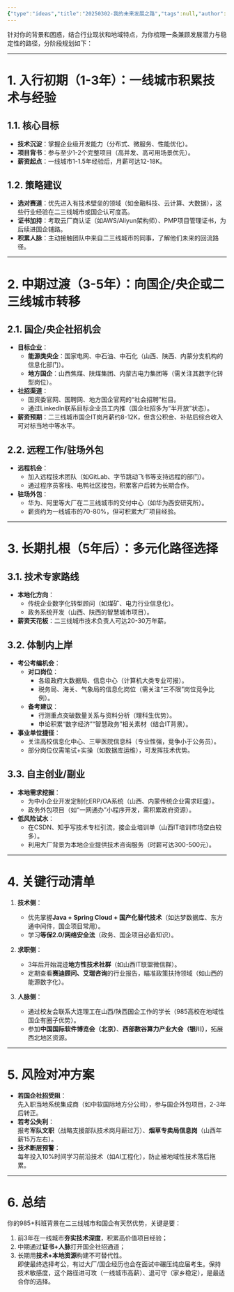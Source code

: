 ```yaml
---
{"type":"ideas","title":"20250302-我的未来发展之路","tags":null,"author":"codertoro","establish":"2025-03-02","update":"2025-03-02","dg-publish":true,"permalink":"/Ideas/20250302-我的未来发展之路/","dgPassFrontmatter":true,"created":"2025-03-02T18:51:31.426+08:00","updated":"2025-03-04T09:20:09.487+08:00"}
---
```


针对你的背景和困惑，结合行业现状和地域特点，为你梳理一条兼顾发展潜力与稳定性的路径，分阶段规划如下：

---

# 1. 入行初期（1-3年）：一线城市积累技术与经验

## 1.1. 核心目标

- **技术沉淀**：掌握企业级开发能力（分布式、微服务、性能优化）。
- **项目背书**：参与至少1-2个完整项目（高并发、高可用场景优先）。
- **薪资起点**：一线城市1-1.5年经验后，月薪可达12-18K。

## 1.2. 策略建议

- **选对赛道**：优先进入有技术壁垒的领域（如金融科技、云计算、大数据），这些行业经验在二三线城市或国企认可度高。
- **证书加持**：考取云厂商认证（如AWS/Aliyun架构师）、PMP项目管理证书，为后续进国企铺路。
- **积累人脉**：主动接触团队中来自二三线城市的同事，了解他们未来的回流路径。

---

# 2. 中期过渡（3-5年）：向国企/央企或二三线城市转移

## 2.1. 国企/央企社招机会

- **目标企业**：
    - **能源类央企**：国家电网、中石油、中石化（山西、陕西、内蒙分支机构的信息化部门）。
    - **地方国企**：山西焦煤、陕煤集团、内蒙古电力集团等（需关注其数字化转型岗位）。
- **社招渠道**：
    - 国资委官网、国聘网、地方国企官网的“社会招聘”栏目。
    - 通过LinkedIn联系目标企业员工内推（国企社招多为“半开放”状态）。
- **薪资预期**：二三线城市国企IT岗月薪约8-12K，但含公积金、补贴后综合收入可对标当地中等水平。

## 2.2. 远程工作/驻场外包

- **远程机会**：
    - 加入远程技术团队（如GitLab、字节跳动飞书等支持远程的部门）。
    - 通过程序员客栈、电鸭社区接包，积累客户后转为长期合作。
- **驻场外包**：
    - 华为、阿里等大厂在二三线城市的交付中心（如华为西安研究所）。
    - 薪资约为一线城市的70-80%，但可积累大厂项目经验。

---

# 3. 长期扎根（5年后）：多元化路径选择

## 3.1. 技术专家路线

- **本地化方向**：
    - 传统企业数字化转型顾问（如煤矿、电力行业信息化）。
    - 政务系统开发（山西、陕西的智慧城市项目）。
- **薪资天花板**：二三线城市技术负责人可达20-30万年薪。

## 3.2. 体制内上岸

- **考公考编机会**：
    - **对口岗位**：
        - 各级政府大数据局、信息中心（计算机大类专业可报）。
        - 税务局、海关、气象局的信息化岗位（需关注“三不限”岗位竞争比例）。
    - **备考建议**：
        - 行测重点突破数量关系与资料分析（理科生优势）。
        - 申论积累“数字经济”“智慧政务”相关素材（结合IT背景）。
- **事业单位捷径**：
    - 关注高校信息化中心、三甲医院信息科（专业性强，竞争小于公务员）。
    - 部分岗位仅需笔试+实操（如数据库运维），可发挥技术优势。

## 3.3. 自主创业/副业

- **本地需求挖掘**：
    - 为中小企业开发定制化ERP/OA系统（山西、内蒙传统企业需求旺盛）。
    - 政务外包项目（如“一网通办”小程序开发，需积累政府资源）。
- **低风险试水**：
    - 在CSDN、知乎写技术专栏引流，接企业培训单（山西IT培训市场空白较多）。
    - 利用大厂背景为本地企业提供技术咨询服务（时薪可达300-500元）。

---

# 4. 关键行动清单

1. **技术侧**：
    
    - 优先掌握**Java + Spring Cloud + 国产化替代技术**（如达梦数据库、东方通中间件，国企项目常用）。
    - 学习**等保2.0/网络安全法**（政务、国企项目必备知识）。
2. **求职侧**：
    
    - 3年后开始混迹**地方性技术社群**（如山西IT联盟微信群）。
    - 定期查看**赛迪顾问、艾瑞咨询**的行业报告，瞄准政策扶持领域（如山西的能源数字化）。
3. **人脉侧**：
    
    - 通过校友会联系大连理工在山西/陕西国企工作的学长（985高校在地域性国企有圈子优势）。
    - 参加**中国国际软件博览会（北京）**、**西部数谷算力产业大会（银川）**，拓展西北地区资源。

---

# 5. 风险对冲方案

- **若国企社招受阻**：  
    先入职当地系统集成商（如中软国际地方分公司），参与国企外包项目，2-3年后转正。
- **若考公失利**：  
    报考**军队文职**（战略支援部队技术岗月薪过万）、**烟草专卖局信息岗**（山西年薪15万左右）。
- **技术断层预警**：  
    每年投入10%时间学习前沿技术（如AI工程化），防止被地域性技术落后拖累。

---

# 6. 总结

你的985+科班背景在二三线城市和国企有天然优势，关键是要：

1. 前3年在一线城市**夯实技术深度**，积累高价值项目经验；
2. 中期通过**证书+人脉**打开国企社招通道；
3. 长期用**技术+本地资源**构建不可替代性。  
    即使最终选择考公，有过大厂/国企经历也会在面试中碾压纯应届考生。保持技术敏感度，这个路径进可攻（一线城市高薪）、退可守（家乡稳定），是最适合你的选择。
